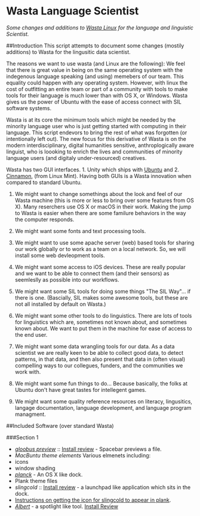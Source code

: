 # Wasta Language Scientist
_Some changes and additions to [Wasta Linux](https://github.com/wasta-linux) for the language and linguistic Scientist._

##Introduction
This script attempts to document some changes (mostily additions) to Wasta for the lingusitic data scientist.

The reasons we want to use wasta (and Linux are the following): We feel that there is great value in being on the same operating system with the indegenous language speaking (and using) memebers of our team. This equality could happen with any operating system. However, with linux the cost of outfitting an entire team or part of a community with tools to make tools for their language is much lower than with OS X, or Windows. Wasta gives us the power of Ubuntu with the ease of access connect with SIL software systems.

Wasta is at its core the minimum tools which might be needed by the minority language user who is just getting started with computing in their language. This script endevors to bring the rest of what was forgotten (or intentionally left out). The new focus for this derivative of Wasta is on the modern interdisciplinary, digital humanities sensitive, anthroplogically aware linguist, who is loooking to enrich the lives and communities of minority language users (and digitaly under-resourced) creatives.

Wasta has two GUI interfaces. 1. Unity which ships with [Ubuntu](https://www.ubuntu.com/download/desktop) and 2. [Cinnamon](http://cinnamon.linuxmint.com/), (from Linux Mint). Having both GUIs is a Wasta innovation when compared to standard Ubuntu.

1. We might want to change somethings about the look and feel of our Wasta machine (this is more or less to bring over some features from OS X). Many reserchers use OS X or macOS in their work. Making the jump to Wasta is easier when there are some familure behaviors in the way the computer responds.

2. We might want some fonts and text processing tools.

3. We might want to use some apache server (web) based tools for sharing our work globally or to work as a team on a local network. So, we will install some web devleopment tools.

4. We might want some access to iOS devices. These are really popular and we want to be able to connect them (and their sensors) as seemleslly as possible into our workflows.

5. We might want some SIL tools for doing some things "The SIL Way"... if there is one. (Bascially, SIL makes some awesome tools, but these are not all installed by default on Wasta.)

6. We might want some other tools to do linguistics. There are lots of tools for linguistics which are, sometimes not known about, and sometimes known about. We want to put them in the machine for ease of access to the end user.

7. We might want some data wrangling tools for our data. As a data scientist we are really keen to be able to collect good data, to detect patterns, in that data, and then also present that data in (often visual) compelling ways to our collegues, funders, and the communities we work with.

8. We might want some fun things to do... Because basically, the folks at Ubuntu don't have great tastes for intellegent games.

9. We might want some quality reference resources on literacy, lingusitics, langage documentation, language development, and language program managment.

##Included Software (over standard Wasta)

###Section 1

* _[gloobus preview](https://launchpad.net/gloobus-preview)_ :: [Install review](http://www.webupd8.org/2015/01/quick-file-previewer-gloobus-preview.html) - Spacebar previews a file.
* _MacBuntu theme elements_ Various elmenets including:
 * icons
 * window shading
* _[planck](https://launchpad.net/plank)_ - An OS X like dock. 
 * Plank theme files
* _slingcold_ :: [Install review](http://www.noobslab.com/2015/03/slingscold-launcher-fixed-for-all.html) - a launchpad like application which sits in the dock.
 * [Instructions on getting the icon for slingcold to appear in plank](http://askubuntu.com/questions/810307/how-do-i-put-slingscold-icon-on-plank).
* _[Albert](https://albertlauncher.github.io/)_  - a spotlight like tool. [Install Review]()
 
 